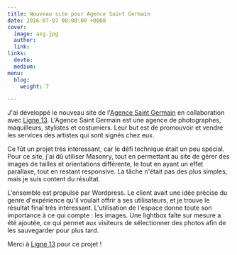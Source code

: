 ```yaml
---
title: Nouveau site pour Agence Saint Germain
date: 2016-07-07 00:00:00 +0000
cover:
  image: asg.jpg
  author: 
  link: 
links:
  devto: 
  medium: 
menu:
  blog:
    weight: 7

---
```

J'ai développé le nouveau site de l'[Agence Saint Germain](http://www.asgparis.com/) en collaboration avec [Ligne 13](https://www.ligne13.com/). L'Agence Saint Germain est une agence de photographes, maquilleurs, stylistes et costumiers. Leur but est de promouvoir et vendre les services des artistes qui sont signés chez eux.

Ce fût un projet très intéressant, car le défi technique était un peu spécial. Pour ce site, j'ai dû utiliser Masonry, tout en permettant au site de gérer des images de tailles et orientations différente, le tout en ayant un effet parallaxe, tout en restant responsive. La tâche n'était pas des plus simples, mais je suis content du résultat.

L'ensemble est propulsé par Wordpress. Le client avait une idée précise du genre d'expérience qu'il voulait offrir à ses utilisateurs, et je trouve le résultat final très intéressant. L'utilisation de l'espace donne toute son importance à ce qui compte : les images. Une lightbox faîte sur mesure a été ajoutée, ce qui permet aux visiteurs de sélectionner des photos afin de les sauvegarder pour plus tard.

Merci à [Ligne 13](https://www.ligne13.com/) pour ce projet !
